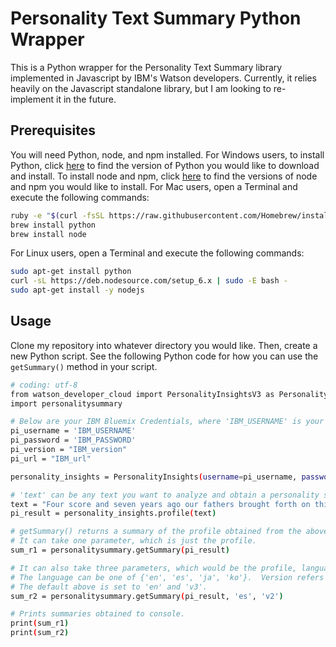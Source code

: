 # Personality Text Summary Python Wrapper
This is a Python wrapper for the Personality Text Summary library implemented in Javascript by IBM's Watson developers.
Currently, it relies heavily on the Javascript standalone library, but I am looking to re-implement it in the future.

## Prerequisites
You will need Python, node, and npm installed.
For Windows users, to install Python, click [here](https://www.python.org/downloads/windows/) to find the version of Python you would like to download and install. To install node and npm, click [here](https://nodejs.org/en/download/) to find the versions of node and npm you would like to install.
For Mac users, open a Terminal and execute the following commands:
```sh
ruby -e "$(curl -fsSL https://raw.githubusercontent.com/Homebrew/install/master/install)"
brew install python
brew install node
```
For Linux users, open a Terminal and execute the following commands:
```sh
sudo apt-get install python
curl -sL https://deb.nodesource.com/setup_6.x | sudo -E bash -
sudo apt-get install -y nodejs
```

## Usage
Clone my repository into whatever directory you would like. Then, create a new Python script.
See the following Python code for how you can use the `getSummary()` method in your script.
```sh
# coding: utf-8
from watson_developer_cloud import PersonalityInsightsV3 as PersonalityInsights
import personalitysummary

# Below are your IBM Bluemix Credentials, where 'IBM_USERNAME' is your username and 'IBM_PASSWORD' is your password.
pi_username = 'IBM_USERNAME'
pi_password = 'IBM_PASSWORD'
pi_version = "IBM_version"
pi_url = "IBM_url"

personality_insights = PersonalityInsights(username=pi_username, password=pi_password, pi_version, pi_url)

# 'text' can be any text you want to analyze and obtain a personality summary of. I've provided the Gettysburg Address as an example.
text = "Four score and seven years ago our fathers brought forth on this continent, a new nation, conceived in Liberty, and dedicated to the proposition that all men are created equal. Now we are engaged in a great civil war, testing whether that nation, or any nation so conceived and so dedicated, can long endure. We are met on a great battle-field of that war. We have come to dedicate a portion of that field, as a final resting place for those who here gave their lives that that nation might live. It is altogether fitting and proper that we should do this. But, in a larger sense, we can not dedicate -- we can not consecrate -- we can not hallow -- this ground. The brave men, living and dead, who struggled here, have consecrated it, far above our poor power to add or detract. The world will little note, nor long remember what we say here, but it can never forget what they did here. It is for us the living, rather, to be dedicated here to the unfinished work which they who fought here have thus far so nobly advanced. It is rather for us to be here dedicated to the great task remaining before us -- that from these honored dead we take increased devotion to that cause for which they gave the last full measure of devotion -- that we here highly resolve that these dead shall not have died in vain -- that this nation, under God, shall have a new birth of freedom -- and that government of the people, by the people, for the people, shall not perish from the earth."
pi_result = personality_insights.profile(text)

# getSummary() returns a summary of the profile obtained from the above text.
# It can take one parameter, which is just the profile.
sum_r1 = personalitysummary.getSummary(pi_result)

# It can also take three parameters, which would be the profile, language, and version of the Personality Insights Summary.
# The language can be one of {'en', 'es', 'ja', 'ko'}.  Version refers to which version of Watson Personality Insights to use, and can be either 'v2' or 'v3'.
# The default above is set to 'en' and 'v3'.
sum_r2 = personalitysummary.getSummary(pi_result, 'es', 'v2')

# Prints summaries obtained to console.
print(sum_r1)
print(sum_r2)
```
